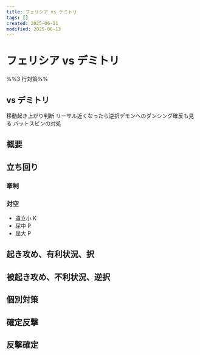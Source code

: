 ```yaml
---
title: フェリシア vs デミトリ
tags: []
created: 2025-06-11
modified: 2025-06-13
---
```


# フェリシア vs デミトリ

%%3 行対策%%

## vs デミトリ

移動起き上がり判断
リーサル近くなったら逆択デモンへのダンシング確反も見る
バットスピンの対処

## 概要

## 立ち回り

### 牽制

### 対空

- 遠立小 K
- 屈中 P
- 屈大 P

## 起き攻め、有利状況、択

## 被起き攻め、不利状況、逆択

## 個別対策

## 確定反撃

## 反撃確定
